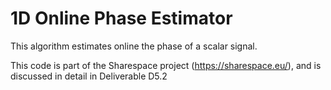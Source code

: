 # 1D Online Phase Estimator

This algorithm estimates online the phase of a scalar signal.

This code is part of the Sharespace project (https://sharespace.eu/), and is discussed in detail in Deliverable D5.2
